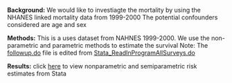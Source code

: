 **Background:** 
We would like to investiagte the mortality by using the NHANES linked mortality data from 1999-2000
The potential confounders considered are age and sex

**Methods:** 
This is a uses dataset from NAHNES 1999-2000. We use the non-parametric and parametric methods to estimate the survival 
Note: The [followup.do](followup.do) file is edited from [Stata_ReadInProgramAllSurveys.do](https://ftp.cdc.gov/pub/HEALTH_STATISTICS/NCHS/datalinkage/linked_mortality/Stata_ReadInProgramAllSurveys.do)

**Results:** 
click [here](dyndoc.html) to view nonparametric and semiparametric risk estimates from Stata
